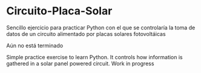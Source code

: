 # Circuito-Placa-Solar
Sencillo ejercicio para practicar Python con el que se controlaría la toma de datos de un circuito alimentado por placas solares fotovoltáicas

Aún no está terminado

Simple practice exercise to learn Python. It controls how information is gathered in a solar panel powered circuit.
Work in progress
